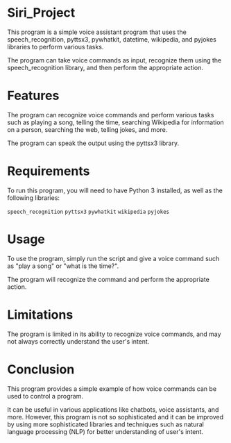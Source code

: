 # Siri_Project

This program is a simple voice assistant program that uses the speech_recognition, 
pyttsx3, pywhatkit, datetime, wikipedia, and pyjokes libraries to perform various tasks. 

The program can take voice commands as input, recognize them using the speech_recognition 
library, and then perform the appropriate action.

# Features

The program can recognize voice commands and perform various tasks such as playing a song, 
telling the time, searching Wikipedia for information on a person, searching the web, 
telling jokes, and more.

The program can speak the output using the pyttsx3 library.

# Requirements

To run this program, you will need to have Python 3 installed, as well as the following libraries:

`speech_recognition`
`pyttsx3`
`pywhatkit`
`wikipedia`
`pyjokes`

# Usage

To use the program, simply run the script and give a voice command such as "play a song" 
or "what is the time?". 

The program will recognize the command and perform the appropriate action.

# Limitations

The program is limited in its ability to recognize voice commands, and may not always correctly understand the user's intent.

# Conclusion

This program provides a simple example of how voice commands can be used to control a program. 

It can be useful in various applications like chatbots, voice assistants, and more. However, 
this program is not so sophisticated and it can be improved by using more sophisticated 
libraries and techniques such as natural language processing (NLP) for better understanding of user's intent.
